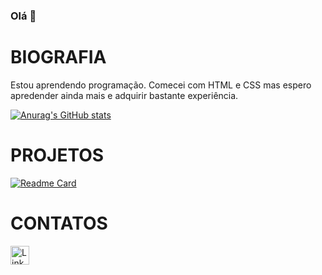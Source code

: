### Olá 👋

# BIOGRAFIA

Estou aprendendo programação. Comecei com HTML e CSS mas espero apredender ainda mais e adquirir bastante experiência. 

[![Anurag's GitHub stats](https://github-readme-stats.vercel.app/api?username=durskim&theme=dark)](https://github.com/anuraghazra/github-readme-stats)

# PROJETOS

[![Readme Card](https://github-readme-stats.vercel.app/api/pin/?username=durskim&repo=durskim.github.io)](https://github.com/durskim/durskim.github.io)

# CONTATOS
[<img scr='https://img.shields.io/badge/LinkedIn-0077B5?style=for-the-badge&logo=linkedin&logoColor=white' alt='Linkedin' height='30'>](linkedin.com/in/mariana-durski)
